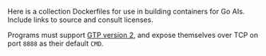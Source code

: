 Here is a collection Dockerfiles for use in building containers for Go AIs.
Include links to source and consult licenses.

Programs must support [GTP version 2][1], and expose themselves over TCP
on port `8888` as their default `CMD`.

[1]: http://www.lysator.liu.se/~gunnar/gtp/
